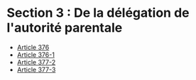 # Section 3 : De la délégation de l'autorité parentale

- [Article 376](article-376.md)
- [Article 376-1](article-376-1.md)
- [Article 377-2](article-377-2.md)
- [Article 377-3](article-377-3.md)
